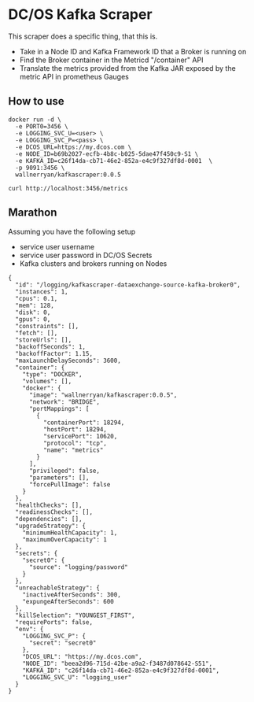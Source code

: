 
# DC/OS Kafka Scraper

This scraper does a specific thing, that this is.

- Take in a Node ID and Kafka Framework ID that a Broker is running on
- Find the Broker container in the Metricd "/container" API
- Translate the metrics provided from the Kafka JAR exposed by the metric API in prometheus Gauges

##  How to use

```
docker run -d \
  -e PORT0=3456 \
  -e LOGGING_SVC_U=<user> \
  -e LOGGING_SVC_P=<pass> \
  -e DCOS_URL=https://my.dcos.com \
  -e NODE_ID=b69b2027-ecfb-4b8c-b025-5dae47f450c9-S1 \
  -e KAFKA_ID=c26f14da-cb71-46e2-852a-e4c9f327df8d-0001  \
  -p 9091:3456 \
  wallnerryan/kafkascraper:0.0.5

curl http://localhost:3456/metrics
```

## Marathon

Assuming you have the following setup

 - service user username
 - service user password in DC/OS Secrets
 - Kafka clusters and brokers running on Nodes

```
{
  "id": "/logging/kafkascraper-dataexchange-source-kafka-broker0",
  "instances": 1,
  "cpus": 0.1,
  "mem": 128,
  "disk": 0,
  "gpus": 0,
  "constraints": [],
  "fetch": [],
  "storeUrls": [],
  "backoffSeconds": 1,
  "backoffFactor": 1.15,
  "maxLaunchDelaySeconds": 3600,
  "container": {
    "type": "DOCKER",
    "volumes": [],
    "docker": {
      "image": "wallnerryan/kafkascraper:0.0.5",
      "network": "BRIDGE",
      "portMappings": [
        {
          "containerPort": 18294,
          "hostPort": 18294,
          "servicePort": 10620,
          "protocol": "tcp",
          "name": "metrics"
        }
      ],
      "privileged": false,
      "parameters": [],
      "forcePullImage": false
    }
  },
  "healthChecks": [],
  "readinessChecks": [],
  "dependencies": [],
  "upgradeStrategy": {
    "minimumHealthCapacity": 1,
    "maximumOverCapacity": 1
  },
  "secrets": {
    "secret0": {
      "source": "logging/password"
    }
  },
  "unreachableStrategy": {
    "inactiveAfterSeconds": 300,
    "expungeAfterSeconds": 600
  },
  "killSelection": "YOUNGEST_FIRST",
  "requirePorts": false,
  "env": {
    "LOGGING_SVC_P": {
      "secret": "secret0"
    },
    "DCOS_URL": "https://my.dcos.com",
    "NODE_ID": "beea2d96-715d-42be-a9a2-f3487d078642-S51",
    "KAFKA_ID": "c26f14da-cb71-46e2-852a-e4c9f327df8d-0001",
    "LOGGING_SVC_U": "logging_user"
  }
}
```
